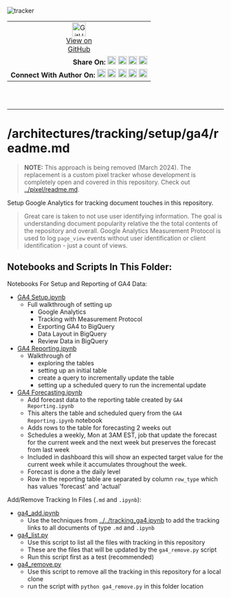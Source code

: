 ![tracker](https://us-central1-vertex-ai-mlops-369716.cloudfunctions.net/pixel-tracking?path=statmike%2Fvertex-ai-mlops%2Farchitectures%2Ftracking%2Fsetup%2Fga4&file=readme.md)
<!--- header table --->
<table>
<tr>     
  <td style="text-align: center">
    <a href="https://github.com/statmike/vertex-ai-mlops/blob/main/architectures/tracking/setup/ga4/readme.md">
      <img width="32px" src="https://www.svgrepo.com/download/217753/github.svg" alt="GitHub logo">
      <br>View on<br>GitHub
    </a>
  </td>
</tr>
<tr>
  <td style="text-align: right">
    <b>Share On: </b> 
    <a href="https://www.linkedin.com/sharing/share-offsite/?url=https%3A//github.com/statmike/vertex-ai-mlops/blob/main/architectures/tracking/setup/ga4/readme.md"><img src="https://upload.wikimedia.org/wikipedia/commons/8/81/LinkedIn_icon.svg" alt="Linkedin Logo" width="20px"></a> 
    <a href="https://reddit.com/submit?url=https%3A//github.com/statmike/vertex-ai-mlops/blob/main/architectures/tracking/setup/ga4/readme.md"><img src="https://redditinc.com/hubfs/Reddit%20Inc/Brand/Reddit_Logo.png" alt="Reddit Logo" width="20px"></a> 
    <a href="https://bsky.app/intent/compose?text=https%3A//github.com/statmike/vertex-ai-mlops/blob/main/architectures/tracking/setup/ga4/readme.md"><img src="https://upload.wikimedia.org/wikipedia/commons/7/7a/Bluesky_Logo.svg" alt="BlueSky Logo" width="20px"></a> 
    <a href="https://twitter.com/intent/tweet?url=https%3A//github.com/statmike/vertex-ai-mlops/blob/main/architectures/tracking/setup/ga4/readme.md"><img src="https://upload.wikimedia.org/wikipedia/commons/5/5a/X_icon_2.svg" alt="X (Twitter) Logo" width="20px"></a> 
  </td>
</tr>
<tr>
  <td style="text-align: right">
    <b>Connect With Author On: </b> 
    <a href="https://www.linkedin.com/in/statmike"><img src="https://upload.wikimedia.org/wikipedia/commons/8/81/LinkedIn_icon.svg" alt="Linkedin Logo" width="20px"></a>
    <a href="https://www.github.com/statmike"><img src="https://www.svgrepo.com/download/217753/github.svg" alt="GitHub Logo" width="20px"></a> 
    <a href="https://www.youtube.com/@statmike-channel"><img src="https://upload.wikimedia.org/wikipedia/commons/f/fd/YouTube_full-color_icon_%282024%29.svg" alt="YouTube Logo" width="20px"></a>
    <a href="https://bsky.app/profile/statmike.bsky.social"><img src="https://upload.wikimedia.org/wikipedia/commons/7/7a/Bluesky_Logo.svg" alt="BlueSky Logo" width="20px"></a> 
    <a href="https://x.com/statmike"><img src="https://upload.wikimedia.org/wikipedia/commons/5/5a/X_icon_2.svg" alt="X (Twitter) Logo" width="20px"></a>
  </td>
</tr>
</table><br/><br/>

---
# /architectures/tracking/setup/ga4/readme.md

> **NOTE:** This approach is being removed (March 2024).  The replacement is a custom pixel tracker whose development is completely open and covered in this repository.  Check out [../pixel/readme.md](../pixel/readme.md).

Setup Google Analytics for tracking document touches in this repository.

>Great care is taken to not use user identifying information.  The goal is understanding document popularity relative the the total contents of the repository and overall.  Google Analytics Measurement Protocol is used to log `page_view` events without user identification or client identification - just a count of views.

## Notebooks and Scripts In This Folder:

Notebooks For Setup and Reporting of GA4 Data:
- [GA4 Setup.ipynb](./GA4%20Setup.ipynb)
    - Full walkthrough of setting up
        - Google Analytics
        - Tracking with Measurement Protocol
        - Exporting GA4 to BigQuery
        - Data Layout in BigQuery
        - Review Data in BigQuery
- [GA4 Reporting.ipynb](./GA4%20Reporting.ipynb)
    - Walkthrough of
        - exploring the tables
        - setting up an initial table
        - create a query to incrementally update the table
        - setting up a scheduled query to run the incremental update
- [GA4 Forecasting.ipynb](./GA4%20Forecasting.ipynb)
    - Add forecast data to the reporting table created by `GA4 Reporting.ipynb`
    - This alters the table and scheduled query from the `GA4 Reporting.ipynb` notebook
    - Adds rows to the table for forecasting 2 weeks out
    - Schedules a weekly, Mon at 3AM EST, job that update the forecast for the current week and the next week but preserves the forecast from last week
    - Included in dashboard this will show an expected target value for the current week while it accumulates throughout the week.
    - Forecast is done a the daily level
    - Row in the reporting table are separated by column `row_type` which has values 'forecast' and 'actual'

Add/Remove Tracking In Files (`.md` and `.ipynb`):
- [ga4_add.ipynb](./ga4_add.ipynb)
    - Use the techniques from [../../tracking_ga4.ipynb](../../tracking_ga4.ipynb) to add the tracking links to all documents of type `.md` and `.ipynb`
- [ga4_list.py](./ga4_list.py)
    - Use this script to list all the files with tracking in this repository
    - These are the files that will be updated by the `ga4_remove.py` script
    - Run this script first as a test (recommended)
- [ga4_remove.py](./ga4_remove.py)
    - Use this script to remove all the tracking in this repository for a local clone
    - run the script with `python ga4_remove.py` in this folder location
    
